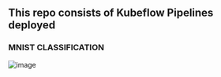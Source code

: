 ## This repo consists of Kubeflow Pipelines deployed

### MNIST CLASSIFICATION

![image](https://github.com/user-attachments/assets/1f04b6f6-10ad-4ee5-b583-c388103ec3fe)
